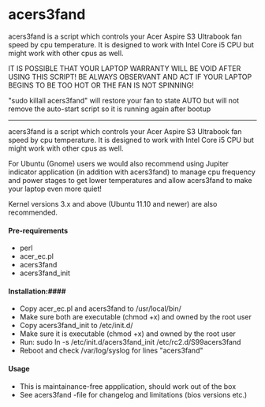 acers3fand
==========

acers3fand is a script which controls your Acer Aspire S3 Ultrabook fan speed by cpu temperature.
It is designed to work with Intel Core i5 CPU but might work with other cpus as well.

IT IS POSSIBLE THAT YOUR LAPTOP WARRANTY WILL BE VOID AFTER USING THIS SCRIPT!
BE ALWAYS OBSERVANT AND ACT IF YOUR LAPTOP BEGINS TO BE TOO HOT OR THE FAN IS NOT SPINNING!

"sudo killall acers3fand" will restore your fan to state AUTO
but will not remove the auto-start script so it is running again after bootup

----------------------------------------

acers3fand is a script which controls your Acer Aspire S3 Ultrabook
fan speed by cpu temperature. It is designed to work with Intel Core i5 CPU
but might work with other cpus as well.

For Ubuntu (Gnome) users we would also recommend using Jupiter indicator
application (in addition with acers3fand) to manage cpu frequency
and power stages to get lower temperatures and allow acers3fand to
make your laptop even more quiet!

Kernel versions 3.x and above (Ubuntu 11.10 and newer) are also recommended.

#### Pre-requirements ####

- perl
- acer_ec.pl
- acers3fand
- acers3fand_init

#### Installation:####

- Copy acer_ec.pl and acers3fand to /usr/local/bin/
- Make sure both are executable (chmod +x) and owned by the root user
- Copy acers3fand_init to /etc/init.d/
- Make sure it is executable (chmod +x) and owned by the root user
- Run: sudo ln -s /etc/init.d/acers3fand_init /etc/rc2.d/S99acers3fand
- Reboot and check /var/log/syslog for lines "acers3fand"

#### Usage ####

- This is maintainance-free appplication, should work out of the box
- See acers3fand -file for changelog and limitations (bios versions etc.)
